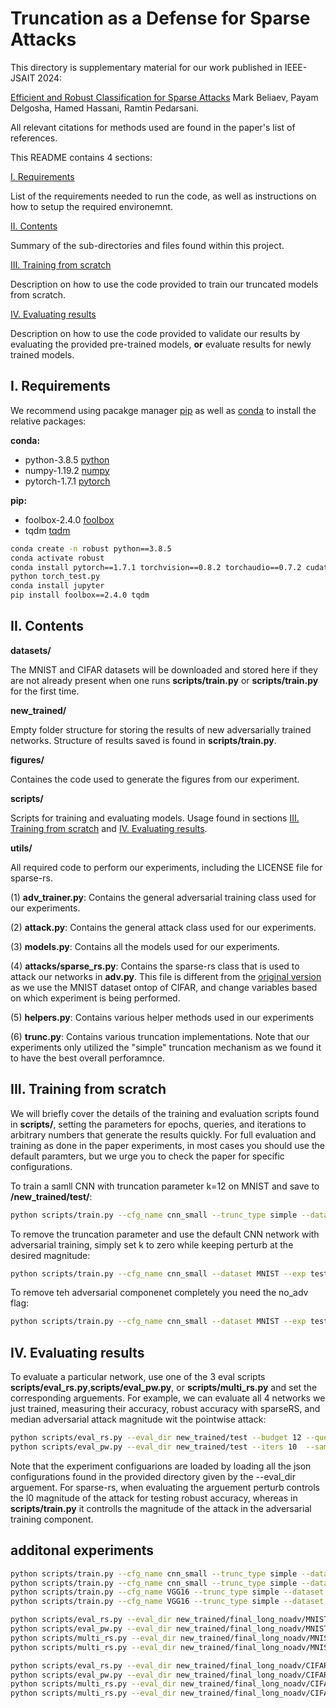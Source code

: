 # Truncation as a Defense for Sparse Attacks
This directory is supplementary material for our work published in IEEE-JSAIT 2024:

[Efficient and Robust Classification for Sparse Attacks](google.com) Mark Beliaev, Payam Delgosha, Hamed Hassani, Ramtin Pedarsani.

All relevant citations for methods used are found in the paper's list of references.

This README contains 4 sections:

[I. Requirements](#i.-requirements)

List of the requirements needed to run the code, as well as instructions on how to setup the required environemnt.

[II. Contents](#ii.-contents)

Summary of the sub-directories and files found within this project.

[III. Training from scratch](#iii.-training-from-scratch)

Description on how to use the code provided to train our truncated models from scratch.

[IV. Evaluating results](#iv.-evaluating-results)

Description on how to use the code provided to validate our results by evaluating the provided pre-trained models, **or** evaluate results for newly trained models.

## I. Requirements
We recommend using pacakge manager [pip](https://pip.pypa.io/en/stable/) as well as 
[conda](https://www.anaconda.com/products/individual) to install the relative packages:

**conda:**
- python-3.8.5 [python](https://www.python.org/downloads/release/python-385/)
- numpy-1.19.2 [numpy](https://numpy.org/devdocs/release/1.19.2-notes.html)
- pytorch-1.7.1 [pytorch](https://pytorch.org/)

**pip:**
- foolbox-2.4.0 [foolbox](https://foolbox.readthedocs.io/en/v2.4.0/)
- tqdm [tqdm](https://tqdm.github.io/)

```bash
conda create -n robust python==3.8.5
conda activate robust
conda install pytorch==1.7.1 torchvision==0.8.2 torchaudio==0.7.2 cudatoolkit=11.0 -c pytorch
python torch_test.py
conda install jupyter
pip install foolbox==2.4.0 tqdm
```

## II. Contents

**datasets/**

The MNIST and CIFAR datasets will be downloaded and stored here if they are not already present when one runs **scripts/train.py** or **scripts/train.py** for the first time. 

**new_trained/**

Empty folder structure for storing the results of new adversarially trained networks. Structure of results saved is found in **scripts/train.py**. 

**figures/**

Containes the code used to generate the figures from our experiment.

**scripts/**

Scripts for training and evaluating models. Usage found in sections [III. Training from scratch](#iii.-training-from-scratch) and [IV. Evaluating results](#iv.-evaluating-results).

**utils/**

All required code to perform our experiments, including the LICENSE file for sparse-rs.

(1) **adv_trainer.py**: Contains the general adversarial training class used for our experiments.  

(2) **attack.py**: Contains the general attack class used for our experiments.  

(3) **models.py**: Contains all the models used for our experiments.

(4) **attacks/sparse_rs.py**: Contains the sparse-rs class that is used to attack our networks in **adv.py**. This file is different from the [original version](https://github.com/fra31/sparse-rs/blob/master/rs_attacks.py) as we use the MNIST dataset ontop of CIFAR, and change variables based on which experiment is being performed. 

(5) **helpers.py**: Contains various helper methods used in our experiments 

(6) **trunc.py**: Contains various truncation implementations. Note that our experiments only utilized the "simple" truncation mechanism as we found it to have the best overall perforamnce. 

## III. Training from scratch

We will briefly cover the details of the training and evaluation scripts found in **scripts/**, setting the parameters for epochs, queries, and iterations to arbitrary numbers that generate the results quickly. For full evaluation and training as done in the paper experiments, in most cases you should use the default paramters, but we urge you to check the paper for specific configurations.

To train a samll CNN with truncation parameter k=12 on MNIST and save to **/new_trained/test/**:

```bash
python scripts/train.py --cfg_name cnn_small --trunc_type simple --dataset MNIST --exp test --k 12 --perturb 12 --seed 0 --epochs 2 --queries 10 --iters 2 
```

To remove the truncation parameter and use the default CNN network with adversarial training, simply set k to zero while keeping perturb at the desired magnitude:

```bash
python scripts/train.py --cfg_name cnn_small --dataset MNIST --exp test --k 0 =- --seed 0 --epochs 2 --queries 10 --iters 2 
```

To remove teh adversarial componenet completely you need the no_adv flag:

```bash
python scripts/train.py --cfg_name cnn_small --dataset MNIST --exp test --k 0 --no_adv --seed 0 --epochs 2 --queries 10 --iters 2 
```

## IV. Evaluating results

To evaluate a particular network, use one of the 3 eval scripts **scripts/eval_rs.py**,**scripts/eval_pw.py**, or **scripts/multi_rs.py** and set the corresponding arguements. For example, we can evaluate all 4 networks we just trained, measuring their accuracy, robust accuracy with sparseRS, and median adversarial attack magnitude wit the pointwise attack:

```bash
python scripts/eval_rs.py --eval_dir new_trained/test --budget 12 --queries 500 --restarts 1 
python scripts/eval_pw.py --eval_dir new_trained/test --iters 10  --sampels 100 

```

Note that the experiment configuarions are loaded by loading all the json configurations found in the provided directory given by the --eval_dir arguement. For sparse-rs, when evaluating the arguement perturb controls the l0 magnitude of the attack for testing robust accuracy, whereas in **scripts/train.py** it controlls the magnitude of the attack in the adversarial training component. 

## additonal experiments
```bash
python scripts/train.py --cfg_name cnn_small --trunc_type simple --dataset MNIST --exp final_long_noadv --k 12 --no_adv --seed 0 --epochs 100 --queries 500 
python scripts/train.py --cfg_name cnn_small --trunc_type simple --dataset MNIST --exp final_long_noadv --k 50 --no_adv --seed 0 --epochs 100 --queries 500 
python scripts/train.py --cfg_name VGG16 --trunc_type simple --dataset CIFAR --exp final_long_noadv --k 12 --no_adv --seed 0 --epochs 100 --queries 500 --bs 128 --lr 0.1 
python scripts/train.py --cfg_name VGG16 --trunc_type simple --dataset CIFAR --exp final_long_noadv --k 50 --no_adv --seed 0 --epochs 100 --queries 500 --bs 128 --lr 0.1 

python scripts/eval_rs.py --eval_dir new_trained/final_long_noadv/MNIST --beta 1 --device cuda:3
python scripts/eval_pw.py --eval_dir new_trained/final_long_noadv/MNIST --device cuda:3
python scripts/multi_rs.py --eval_dir new_trained/final_long_noadv/MNIST --beta 1 --device cuda:3 --log_name multi_1.txt
python scripts/multi_rs.py --eval_dir new_trained/final_long_noadv/MNIST --beta 100 --device cuda:3 --log_name multi_100.txt

python scripts/eval_rs.py --eval_dir new_trained/final_long_noadv/CIFAR --beta 1 --device cuda:3
python scripts/eval_pw.py --eval_dir new_trained/final_long_noadv/CIFAR --device cuda:3
python scripts/multi_rs.py --eval_dir new_trained/final_long_noadv/CIFAR --beta 1 --device cuda:3 --log_name multi_1.txt
python scripts/multi_rs.py --eval_dir new_trained/final_long_noadv/CIFAR --beta 100 --device cuda:3 --log_name multi_100.txt
```
